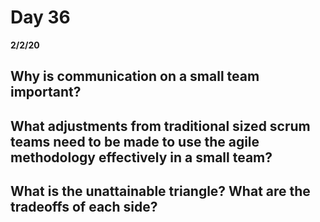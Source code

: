 # Day 36
__2/2/20__

## Why is communication on a small team important?

## What adjustments from traditional sized scrum teams need to be made to use the agile methodology effectively in a small team?

## What is the unattainable triangle? What are the tradeoffs of each side?